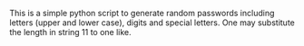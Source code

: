 This is a simple python script to generate random passwords including letters (upper and lower case), digits and special letters.
One may substitute the length in string 11 to one like.
